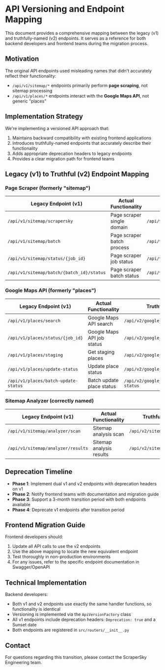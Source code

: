 # API Versioning and Endpoint Mapping

This document provides a comprehensive mapping between the legacy (v1) and truthfully-named (v2) endpoints. It serves as a reference for both backend developers and frontend teams during the migration process.

## Motivation

The original API endpoints used misleading names that didn't accurately reflect their functionality:

- `/api/v1/sitemap/*` endpoints primarily perform **page scraping**, not sitemap processing
- `/api/v1/places/*` endpoints interact with the **Google Maps API**, not generic "places"

## Implementation Strategy

We're implementing a versioned API approach that:

1. Maintains backward compatibility with existing frontend applications
2. Introduces truthfully-named endpoints that accurately describe their functionality
3. Adds appropriate deprecation headers to legacy endpoints
4. Provides a clear migration path for frontend teams

## Legacy (v1) to Truthful (v2) Endpoint Mapping

### Page Scraper (formerly "sitemap")

| Legacy Endpoint (v1)                      | Actual Functionality       | Truthful Endpoint (v2)                         | Status      |
| ----------------------------------------- | -------------------------- | ---------------------------------------------- | ----------- |
| `/api/v1/sitemap/scrapersky`              | Page scraper single domain | `/api/v2/page_scraper/scan`                    | Implemented |
| `/api/v1/sitemap/batch`                   | Page scraper batch process | `/api/v2/page_scraper/batch`                   | Implemented |
| `/api/v1/sitemap/status/{job_id}`         | Page scraper job status    | `/api/v2/page_scraper/status/{job_id}`         | Implemented |
| `/api/v1/sitemap/batch/{batch_id}/status` | Page scraper batch status  | `/api/v2/page_scraper/batch/{batch_id}/status` | Implemented |

### Google Maps API (formerly "places")

| Legacy Endpoint (v1)                 | Actual Functionality       | Truthful Endpoint (v2)                        | Status      |
| ------------------------------------ | -------------------------- | --------------------------------------------- | ----------- |
| `/api/v1/places/search`              | Google Maps API search     | `/api/v2/google_maps_api/search`              | Implemented |
| `/api/v1/places/status/{job_id}`     | Google Maps API job status | `/api/v2/google_maps_api/status/{job_id}`     | Implemented |
| `/api/v1/places/staging`             | Get staging places         | `/api/v2/google_maps_api/staging`             | Implemented |
| `/api/v1/places/update-status`       | Update place status        | `/api/v2/google_maps_api/update-status`       | Implemented |
| `/api/v1/places/batch-update-status` | Batch update place status  | `/api/v2/google_maps_api/batch-update-status` | Implemented |

### Sitemap Analyzer (correctly named)

| Legacy Endpoint (v1)               | Actual Functionality     | Truthful Endpoint (v2)             | Status  |
| ---------------------------------- | ------------------------ | ---------------------------------- | ------- |
| `/api/v1/sitemap/analyzer/scan`    | Sitemap analysis scan    | `/api/v2/sitemap_analyzer/scan`    | Planned |
| `/api/v1/sitemap/analyzer/results` | Sitemap analysis results | `/api/v2/sitemap_analyzer/results` | Planned |

## Deprecation Timeline

- **Phase 1**: Implement dual v1 and v2 endpoints with deprecation headers on v1
- **Phase 2**: Notify frontend teams with documentation and migration guide
- **Phase 3**: Support a 3-month transition period with both endpoints available
- **Phase 4**: Deprecate v1 endpoints after transition period

## Frontend Migration Guide

Frontend developers should:

1. Update all API calls to use the v2 endpoints
2. Use the above mapping to locate the new equivalent endpoint
3. Test thoroughly in non-production environments
4. For any issues, refer to the specific endpoint documentation in Swagger/OpenAPI

## Technical Implementation

Backend developers:

- Both v1 and v2 endpoints use exactly the same handler functions, so functionality is identical
- Versioning is implemented via the `ApiVersionFactory` class
- All v1 endpoints include deprecation headers: `Deprecation: true` and a Sunset date
- Both endpoints are registered in `src/routers/__init__.py`

## Contact

For questions regarding this transition, please contact the ScraperSky Engineering team.
